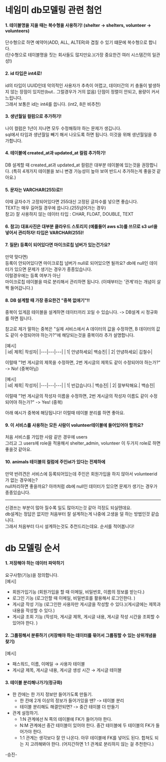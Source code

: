 # 네임미 db모델링 관련 첨언


#### 1. 테이블명을 지을 때는 복수형을 사용하기! (shelter -> shelters,  volunteer -> volunteers)  
단수형으로 하면 예약어(ADD, ALL, ALTER)와 겹칠 수 있기 떄문에 복수형으로 합니다.   
(단수형으로 테이블명을 짓는 회사들도 많지만요.)(가장 중요한건 여러 시스템간의 일관성!)  


#### 2. id 타입은 int4로!  
id의 타입이 UUID인데 악의적인 사용자가 추측이 어렵고, 데이터간의 키 충돌이 발생하지 않는 장점이 있지만(but.. 그럴경우가 거의 없음) 단점이 정렬이 안되고, 용량이 커서 느립니다.   
그래서 보통은 id는 int4를 씁니다. (int2, 8은 비추천)  


#### 3. 생년월일 컬럼으로 추가하기!  
나이 컬럼은 1년이 지나면 모두 수정해줘야 하는 문제가 생깁니다.  
sql에서 타임과 생년월일 빼기 해서 나오도록 하면 됩니다. 이것을 위해 생년월일을 추가합니다.  


#### 4. 테이블에 created_at과 updated_at 컬럼 추가하기!  
DB 설계할 때 created_at과 updated_at 컬럼은 대부분 테이블에 있는것을 권장합니다. 
(특히 4개가지 테이블을 보니 변경 가능성이 높아 보여 반드시 추가하는게 좋을것 같아요.)  


#### 5. 문자는 VARCHAR(255)로!!  
이때 글자수가 고정되어있다면 255대신 고정된 글자수를 넣으면 좋습니다.  
TEXT는 매우 길어질 경우에 씁니다.(255넘어가는 경우)  
참고) 잘 사용하지 않는 데이터 타입 : CHAR, FLOAT, DOUBLE, TEXT  


#### 6. 참고) 대표사진은 대부분 클라우드 스토리지 (예를들어 aws s3)를 쓰므로 s3 url을 넣어서 관리하자! 타입은 VARCHAR(255)!  


#### 7. 질문) 등록이 되어있다면 마이크로칩 넘버가 있는건가요?  
만약 맞다면)  
등록이 안되어있다면 마이크로칩 넘버가 null로 되어있으면 될까요? db에 null인 데이터가 있으면 문제가 생기는 경우가 종종있습니다.   
이럴경우에는 등록 여부가 아닌  
마이크로칩 테이블을 따로 분리해서 관리하면 됩니다. (이때부터는 '관계'라는 개념이 살짝 들어갑니다.)  


#### 8. DB 설계할 때 가장 중요한건 "중복 없애기"!!  
중복이 있게끔 테이블을 설계하면 데이터끼리 꼬일 수 있습니다. -> DB설계 시 정규화를 하면 됩니다.  

참고로 제가 말하는 중복은 "실제 서비스에서 A 데이터의 값을 수정하면, B 데이터의 값도 같이 수정되어야 하는가?"에 해당되는것을 중복이라 추가 설명합니다. 

[예시]  
| id| 제목| 작성자|
|---|---|---|
| 1| 안녕하세요| 백승진|
| 2| 안녕하세요| 김철수|

이럴때 "1번 게시글의 제목을 수정하면, 2번 게시글의 제목도 같이 수정되어야 하는가?"
-> No! (중복아님)  

[예시]  
| id| 제목| 작성자|
|---|---|---|
| 1| 반갑습니다.| 백승진|
| 2| 잘부탁해요.| 백승진|

이럴때 "1번 게시글의 작성자 이름을 수정하면, 2번 게시글의 작성자 이름도 같이 수정되어야 하는가?"
-> Yes! (중복)  

아래 예시가 중복에 해당됩니다! 이럴때 테이블 분리를 하면 좋아요.  

#### 9. 이 서비스를 사용하는 모든 사람이 volunteer테이블에 들어있어야 할까요?  
처음 서비스를 가입한 사람 같은 경우에 users  
그리고 그 users에 role을 적용해서 shelter_admin, volunteer 이 두가지 role로 하면 좋을것 같아요.  


#### 10. animals 테이블의 컬럼에 주인id가 있다는 전제하에  
만약 반려견은 서비스에 등록되어있는데 주인은 회원가입을 하지 않아서 volunteerid가 없는 경우에는?  
null처리하면 좋을까요? 아까처럼 db에 null인 데이터가 있으면 문제가 생기는 경우가 종종있습니다.  

------------------

신경쓰는 부분이 많아 질수록 일도 많아지는것 같아 걱정도 되실텐데요.  
db설계는 정답은 없지만 처음부터 잘 설계하는게 나중에 고생을 덜 하는 방법인것 같습니다.  
그래서 처음부터 다시 설계하는것도 추천드리는데요. 순서를 적어봅니다!  

# db 모델링 순서

#### 1. 저장해야 하는 데이터 파악하기  
요구사항(기능)을 정의합니다.   
[예시]  
  - 회원가입기능 (회원가입을 할 때 이메일, 비밀번호, 이름의 정보를 받는다.)  
  - 로그인 기능 (로그인할 때 이메일, 비밀번호를 활용해서 로그인한다. )  
  - 게시글 작성 기능 (로그인한 사용자만 게시글을 작성할 수 있다.)(게시글에는 제목과 내용을 작성할 수 있다.)  
  - 게시글 조회 기능 (작성자, 게시글 제목, 게시글 내용, 게시글 작성 시간을 조회할 수 있어야 한다. )  


#### 2. 그룹핑해서 분류하기 (저장해야 하는 데이터를 묶어서 그룹핑할 수 있는 상위개념을 찾기)  
[예시]  
- 패스워드, 이름, 이메일 → 사용자 테이블  
- 게시글 제목, 게시글 내용, 게시글 생성 시간 → 게시글 테이블  


#### 3. 테이블 분리해나가기(정규화)  
- 한 칸에는 한 가지 정보만 들어가도록 만들기.  
	- 한 칸에 2개 이상의 정보가 들어가있을 땐? -> 테이블 분리  
	- 테이블 분리해도 해결안되면? -> 중간 테이블 더 만들기  
- 관계 설정하기.  
	- 1:N 관계에선 N 쪽의 테이블에 FK가 들어가야 한다.  
	- N:M 관계에선 중간 테이블이 있어야 한다. 중간 테이블에 두 테이블의 FK가 들어가야 한다.  
	- 1:1 관계는 생각보다 잘 안 나온다. 아무 테이블에 FK를 넣어도 된다. 합쳐도 되는 지 고려해봐야 한다. (어지간하면 1:1 관계로 분리하지 않는 걸 추천한다.)  

 
-승진-  
